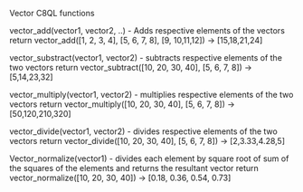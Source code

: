 Vector C8QL functions

vector_add(vector1, vector2, ..) - Adds respective elements of the vectors
return vector_add([1, 2, 3, 4], [5, 6, 7, 8], [9, 10,11,12]) -> [15,18,21,24]

vector_substract(vector1, vector2) - subtracts respective elements of the two vectors
return vector_subtract([10, 20, 30, 40], [5, 6, 7, 8]) -> [5,14,23,32]

vector_multiply(vector1, vector2) - multiplies respective elements of the two vectors
return vector_multiply([10, 20, 30, 40], [5, 6, 7, 8]) -> [50,120,210,320]

vector_divide(vector1, vector2) - divides respective elements of the two vectors
return vector_divide([10, 20, 30, 40], [5, 6, 7, 8]) -> [2,3.33,4.28,5]

Vector_normalize(vector1) - divides each element by square root  of sum of the squares of the elements and returns the resultant vector
return vector_normalize([10, 20, 30, 40]) -> [0.18, 0.36, 0.54, 0.73]
